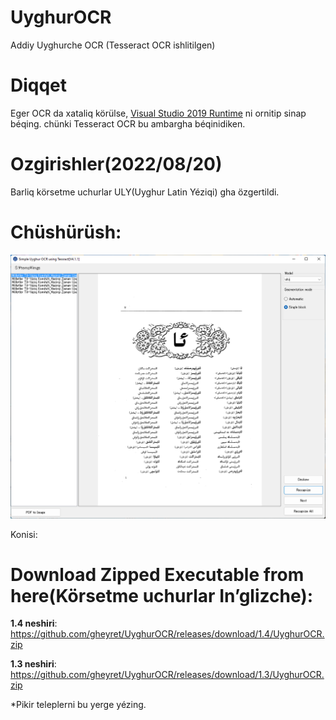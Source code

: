 # UyghurOCR
Addiy Uyghurche OCR (Tesseract OCR ishlitilgen)

# Diqqet
Eger OCR da xataliq körülse, [ Visual Studio 2019 Runtime](https://support.microsoft.com/en-us/topic/the-latest-supported-visual-c-downloads-2647da03-1eea-4433-9aff-95f26a218cc0) ni ornitip sinap béqing. chünki Tesseract OCR bu ambargha béqinidiken.

# Ozgirishler(2022/08/20)
Barliq körsetme uchurlar ULY(Uyghur Latin Yéziqi) gha özgertildi.

# Chüshürüsh:

<p>
  <img src="./uocr.png"/>
</p>

Konisi:
# Download Zipped Executable from here(Körsetme uchurlar In’glizche):
**1.4 neshiri**: https://github.com/gheyret/UyghurOCR/releases/download/1.4/UyghurOCR.zip

**1.3 neshiri**: https://github.com/gheyret/UyghurOCR/releases/download/1.3/UyghurOCR.zip

*Pikir teleplerni bu yerge yézing.
